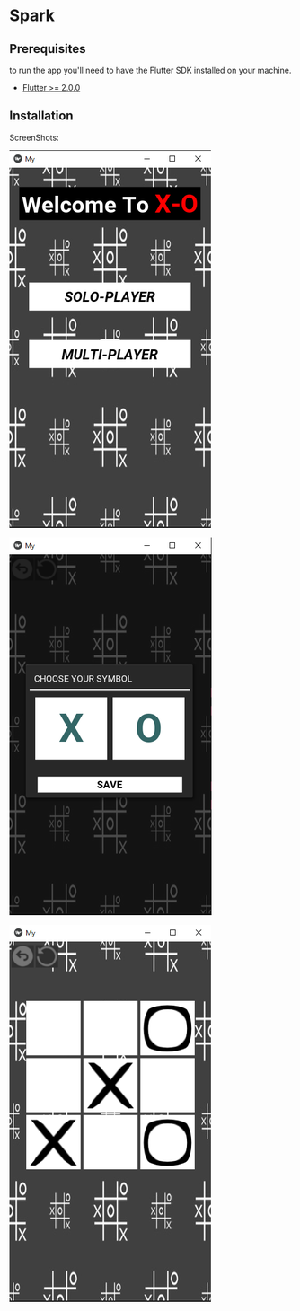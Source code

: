 Spark
=============

Prerequisites
-------------

to run the app you'll need to have the Flutter SDK installed on your machine.

- [Flutter >= 2.0.0](https://flutter.dev/docs/get-started/install)

Installation
------------

ScreenShots:

![ScreenShot1](https://github.com/Ahmed-otmani/X-O-game/blob/master/screenshots/scshot1.png)

![ScreenShot2](https://github.com/Ahmed-otmani/X-O-game/blob/master/screenshots/scshot2.png)

![ScreenShot3](https://github.com/Ahmed-otmani/X-O-game/blob/master/screenshots/scshot3.png)
